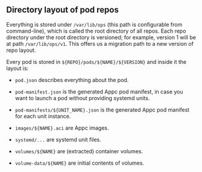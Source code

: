 ## Directory layout of pod repos

Everything is stored under `/var/lib/ops` (this path is configurable
from command-line), which is called the root directory of all repos.
Each repo directory under the root directory is versioned; for example,
version 1 will be at path `/var/lib/ops/v1`.  This offers us a migration
path to a new version of repo layout.

Every pod is stored in `${REPO}/pods/${NAME}/${VERSION}` and inside it
the layout is:

* `pod.json` describes everything about the pod.

* `pod-manifest.json` is the generated Appc pod manifest, in case you
  want to launch a pod without providing systemd units.
* `pod-manifests/${UNIT_NAME}.json` is the generated Appc pod manifest
  for each unit instance.

* `images/${NAME}.aci` are Appc images.

* `systemd/...` are systemd unit files.

* `volumes/${NAME}` are (extracted) container volumes.

* `volume-data/${NAME}` are initial contents of volumes.
